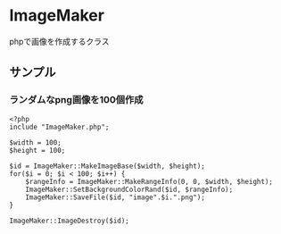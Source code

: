 # ImageMaker

phpで画像を作成するクラス

## サンプル

### ランダムなpng画像を100個作成

```
<?php
include "ImageMaker.php";

$width = 100;
$height = 100;

$id = ImageMaker::MakeImageBase($width, $height);
for($i = 0; $i < 100; $i++) {
	$rangeInfo = ImageMaker::MakeRangeInfo(0, 0, $width, $height);
	ImageMaker::SetBackgroundColorRand($id, $rangeInfo);
	ImageMaker::SaveFile($id, "image".$i.".png");
}

ImageMaker::ImageDestroy($id);
```

